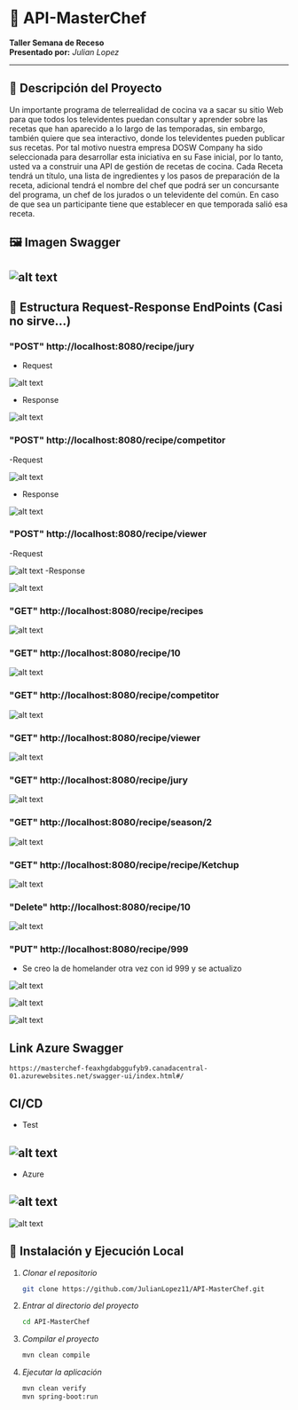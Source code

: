 # 🍳 API-MasterChef

**Taller Semana de Receso**  
**Presentado por:** *Julian Lopez*  


---

## 📖 Descripción del Proyecto

Un importante programa de telerrealidad de cocina va a sacar su sitio Web para que todos los televidentes puedan consultar y aprender sobre las recetas que han aparecido a lo largo de las temporadas, sin embargo, también quiere que sea interactivo, donde los televidentes pueden publicar sus recetas.
Por tal motivo nuestra empresa DOSW Company ha sido seleccionada para desarrollar esta iniciativa en su Fase inicial, por lo tanto, usted va a construir una API de gestión de recetas de cocina.
Cada Receta tendrá un título, una lista de ingredientes y los pasos de preparación de la receta, adicional tendrá el nombre del chef que podrá ser un concursante del programa, un chef de los jurados o un televidente del común.
En caso de que sea un participante tiene que establecer en que temporada salió esa receta.


## 🖼️ Imagen Swagger
![alt text](docs/img/swagger.png)
---

## 🥸 Estructura Request-Response EndPoints (Casi no sirve...)
### "POST" http://localhost:8080/recipe/jury
- Request

![alt text](docs/img/juryRequest.png)
- Response

![alt text](docs/img/juryResponse.png)

### "POST" http://localhost:8080/recipe/competitor
-Request 

![alt text](docs/img/competitorRequest.png)
- Response

![alt text](docs/img/competitorResponse.png)

### "POST" http://localhost:8080/recipe/viewer
-Request

![alt text](docs/img/viewerRequest.png)
-Response 

![alt text](docs/img/viewerResponse.png)

### "GET" http://localhost:8080/recipe/recipes

![alt text](docs/img/getRecipes.png)

### "GET" http://localhost:8080/recipe/10

![alt text](docs/img/getRecipe10.png)

### "GET" http://localhost:8080/recipe/competitor

![alt text](docs/img/getCompetitors.png)

### "GET" http://localhost:8080/recipe/viewer

![alt text](docs/img/getViewers.png)

### "GET" http://localhost:8080/recipe/jury

![alt text](docs/img/getJurys.png)

### "GET" http://localhost:8080/recipe/season/2

![alt text](docs/img/getSeason2.png)

### "GET" http://localhost:8080/recipe/recipe/Ketchup

![alt text](docs/img/getKetchup.png)

### "Delete" http://localhost:8080/recipe/10

![alt text](docs/img/deleteRecipe10.png)

### "PUT" http://localhost:8080/recipe/999

- Se creo la de homelander otra vez con id 999 y se actualizo

![alt text](docs/img/image-15.png)

![alt text](docs/img/updateRecipe999.png)

![alt text](docs/img/image-16.png)

## Link Azure Swagger

    https://masterchef-feaxhgdabggufyb9.canadacentral-01.azurewebsites.net/swagger-ui/index.html#/

## CI/CD
- Test

![alt text](docs/img/testcicd.png)
---

- Azure

![alt text](docs/img/azureCiCd.png) 
---
![alt text](docs/img/azure2CiCd.png)


## 🚀 Instalación y Ejecución Local

1. _Clonar el repositorio_
    ```bash
    git clone https://github.com/JulianLopez11/API-MasterChef.git
    ```
2. _Entrar al directorio del proyecto_

    ```bash
    cd API-MasterChef
    ```

3. _Compilar el proyecto_
    ```bash
    mvn clean compile
    ```
4. _Ejecutar la aplicación_
    ```bash
    mvn clean verify
    mvn spring-boot:run
    ```